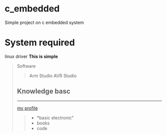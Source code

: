 # c_embedded
Simple project on c embedded system

# System required
linux driver <strong>This is simple</strong>
> Software
> > Arm Studio
> > AVR Studio
> ## Knowledge basc
> ___
> [ my profile ](facebook.com)
> > - *basic electronic"
> > - books
> > - code
